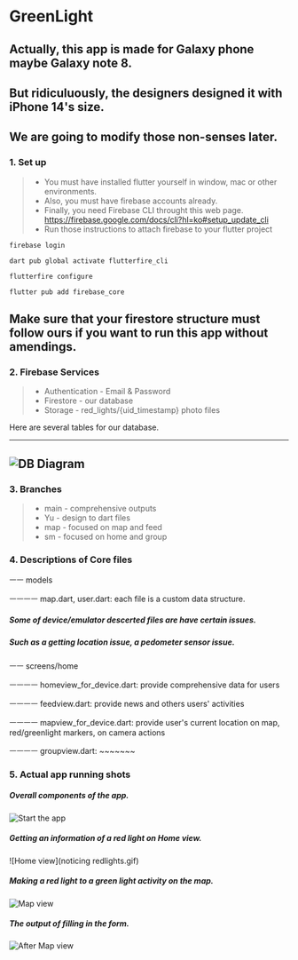 # GreenLight

## Actually, this app is made for Galaxy phone maybe Galaxy note 8.
## But ridiculuously, the designers designed it with iPhone 14's size.
## We are going to modify those non-senses later.

### 1. Set up

> * You must have installed flutter yourself in window, mac or other environments.
> * Also, you must have firebase accounts already. 
> * Finally, you need Firebase CLI throught this web page. https://firebase.google.com/docs/cli?hl=ko#setup_update_cli
> * Run those instructions to attach firebase to your flutter project

```firebase login```

```dart pub global activate flutterfire_cli```

```flutterfire configure```

```flutter pub add firebase_core```

## Make sure that your firestore structure must follow ours if you want to run this app without amendings.

### 2. Firebase Services

> * Authentication - Email & Password
> * Firestore - our database
> * Storage - red_lights/{uid_timestamp} photo files

Here are several tables for our database.


------------------------------
![DB Diagram](GreenLight.png)
------------------------------





### 3. Branches

> * main - comprehensive outputs
> * Yu - design to dart files
> * map - focused on map and feed 
> * sm - focused on home and group

### 4. Descriptions of Core files

ㅡㅡ models

ㅡㅡㅡㅡ map.dart, user.dart: each file is a custom data structure.

##### Some of device/emulator descerted files are have certain issues.
##### Such as a getting location issue, a pedometer sensor issue. 

ㅡㅡ screens/home

ㅡㅡㅡㅡ homeview_for_device.dart: provide comprehensive data for users

ㅡㅡㅡㅡ feedview.dart: provide news and others users' activities

ㅡㅡㅡㅡ mapview_for_device.dart: provide user's current location on map, red/greenlight markers, on camera actions

ㅡㅡㅡㅡ groupview.dart: ~~~~~~~


### 5. Actual app running shots

##### Overall components of the app.

![Start the app](opening.gif)

##### Getting an information of a red light on Home view.

![Home view](noticing redlights.gif)

##### Making a red light to a green light activity on the map.

![Map view](form.gif)

##### The output of filling in the form.

![After Map view](greenlights.gif)
